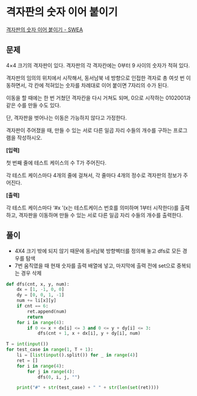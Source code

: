 # 격자판의 숫자 이어 붙이기

[격자판의 숫자 이어 붙이기 - SWEA](https://swexpertacademy.com/main/code/problem/problemDetail.do?contestProbId=AV7I5fgqEogDFAXB&categoryId=AV7I5fgqEogDFAXB&categoryType=CODE)

## 문제 

4×4 크기의 격자판이 있다. 격자판의 각 격자칸에는 0부터 9 사이의 숫자가 적혀 있다.

격자판의 임의의 위치에서 시작해서, 동서남북 네 방향으로 인접한 격자로 총 여섯 번 이동하면서, 각 칸에 적혀있는 숫자를 차례대로 이어 붙이면 7자리의 수가 된다.

이동을 할 때에는 한 번 거쳤던 격자칸을 다시 거쳐도 되며, 0으로 시작하는 0102001과 같은 수를 만들 수도 있다.

단, 격자판을 벗어나는 이동은 가능하지 않다고 가정한다.

격자판이 주어졌을 때, 만들 수 있는 서로 다른 일곱 자리 수들의 개수를 구하는 프로그램을 작성하시오.


**[입력]**

첫 번째 줄에 테스트 케이스의 수 T가 주어진다.

각 테스트 케이스마다 4개의 줄에 걸쳐서, 각 줄마다 4개의 정수로 격자판의 정보가 주어진다.


**[출력]**

각 테스트 케이스마다 ‘#x ’(x는 테스트케이스 번호를 의미하며 1부터 시작한다)를 출력하고, 격자판을 이동하며 만들 수 있는 서로 다른 일곱 자리 수들의 개수를 출력한다.

## 풀이
- 4X4 크기 밖에 되지 않기 때문에 동서남북 방향벡터를 정의해 놓고 dfs로 모든 경우를 탐색
- 7번 움직였을 때 현재 숫자를 출력 배열에 넣고, 마지막에 출력 전에 set으로 중복되는 경우 삭제
```py
def dfs(cnt, x, y, num):
    dx = [1, -1, 0, 0]
    dy = [0, 0, 1, -1]
    num += li[x][y]
    if cnt == 6:
        ret.append(num)
        return
    for i in range(4):
        if 0 <= x + dx[i] <= 3 and 0 <= y + dy[i] <= 3:
            dfs(cnt + 1, x + dx[i], y + dy[i], num)

T = int(input())
for test_case in range(1, T + 1):
    li = [list(input().split()) for _ in range(4)]
    ret = []
    for i in range(4):
        for j in range(4):
            dfs(0, i, j, "")

    print("#" + str(test_case) + " " + str(len(set(ret))))

```